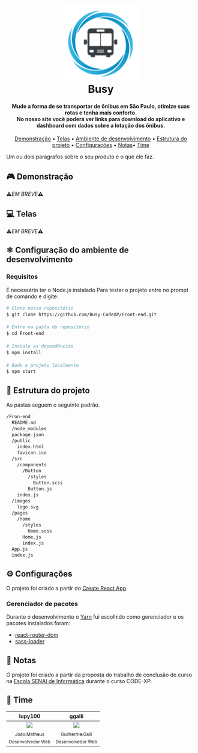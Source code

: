<h1 align="center">
  <br>
  <a href="https://github.com/Busy-CodeXP/Front-end"><img src="https://raw.githubusercontent.com/Busy-CodeXP/Front-end/master/src/images/busyLogo.png" alt="Busy" width="200"></a>
  <br>
  Busy
  <br>
</h1>

<h4 align="center">Mude a forma de se transportar de ônibus em São Paulo, otimize suas rotas e tenha mais conforto. <br/>
No nosso site você poderá ver links para download do aplicativo e dashboard com dados sobre a lotação dos ônibus.
</h4>


<p align="center">
  <a href="#key-features">Demonstração</a> •
  <a href="#how-to-use">Telas</a> •
  <a href="#download">Ambiente de desenvolvimento</a> •
  <a href="#credits">Estrutura do projeto</a> •
  <a href="#%EF%B8%8F-configura%C3%A7%C3%B5es">Configurações</a> •
  <a href="#-notas">Notas</a>•
  <a href="#-time">Time</a>
</p>
Um ou dois parágrafos sobre o seu produto e o que ele faz.

## 🎮 Demonstração
⚠️*EM BREVE*⚠️

## 💻 Telas
⚠️*EM BREVE*⚠️
	
## ⚛️ Configuração do ambiente de  desenvolvimento
### Requisitos
É necessário ter o Node.js instalado 
Para testar o projeto entre no prompt de comando e digite:
```bash
# Clone nosso repositório
$ git clone https://github.com/Busy-CodeXP/Front-end.git

# Entre na pasta do repositório
$ cd Front-end

# Instale as dependências
$ npm install

# Rode o projeto localmente 
$ npm start
```
## 📁 Estrutura do projeto
As pastas seguem o seguinte padrão.
```
/Fron-end
  README.md
  /node_modules
  package.json
  /public
    index.html
    favicon.ico
  /src
    /components
      /Button
        /styles
          Button.scss
        Button.js
	index.js		
  /images
    logo.svg
  /pages
    /Home
      /styles
        Home.scss
      Home.js
      index.js
  App.js
  index.js
```

## ⚙️ Configurações
O projeto foi criado a partir do [Create React App](https://github.com/facebookincubator/create-react-app).
### Gerenciador de pacotes
 Durante o desenvolvimento o [Yarn](https://yarnpkg.com/pt-BR/)  fui escolhido como gerenciador e os pacotes instalados foram:
 - [react-router-dom](https://github.com/ReactTraining/react-router/tree/master/packages/react-router-dom)
 - [sass-loader](https://github.com/webpack-contrib/sass-loader)

## 📝 Notas
O projeto foi criado a partir da proposta do trabalho de conclusão de curso na [Escola SENAI de Informática](https://informatica.sp.senai.br/) durante o curso CODE-XP.

## 👊 Time


lupy100             |  ggalli
:-------------------------:|:-------------------------:
[<img src="https://github.com/lupy100.png" width="130px;"/><br /><sub>João Matheus</sub>](https://github.com/lupy100)<br /> <sub>Desenvolvedor Web</sub>  |  [<img src="https://github.com/ggalli.png" width="130px;"/><br /><sub>Guilherme Galli</sub>](https://github.com/lupy100)<br /> <sub>Desenvolvedor Web</sub>

